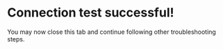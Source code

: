 # Connection test successful!

You may now close this tab and continue following other troubleshooting steps.
